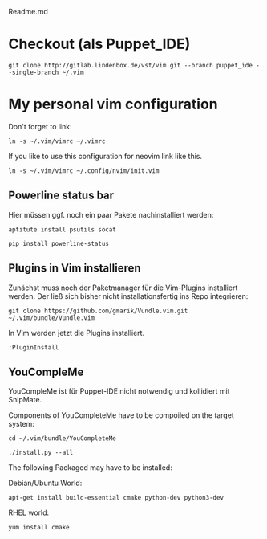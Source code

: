 Readme.md


# Checkout (als Puppet_IDE)

`git clone http://gitlab.lindenbox.de/vst/vim.git --branch puppet_ide --single-branch ~/.vim`



# My personal vim configuration

Don't forget to link:

`ln -s ~/.vim/vimrc ~/.vimrc`

If you like to use this configuration for neovim link like this.

`ln -s ~/.vim/vimrc ~/.config/nvim/init.vim`


## Powerline status bar

Hier müssen ggf. noch ein paar Pakete nachinstalliert werden:

`aptitute install psutils socat`

`pip install powerline-status`

## Plugins in Vim installieren

Zunächst muss noch der Paketmanager für die Vim-Plugins installiert werden. Der ließ sich bisher nicht installationsfertig ins Repo integrieren:

`git clone https://github.com/gmarik/Vundle.vim.git ~/.vim/bundle/Vundle.vim`

In Vim werden jetzt die Plugins installiert.

`:PluginInstall`


## YouCompleMe 

YouCompleMe ist für Puppet-IDE nicht notwendig und kollidiert mit SnipMate.

Components of YouCompleteMe have to be compoiled on the target system:

`cd ~/.vim/bundle/YouCompleteMe`

`./install.py --all`

The following Packaged may have to be installed:


Debian/Ubuntu World:

`apt-get install build-essential cmake python-dev python3-dev`


RHEL world:

`yum install cmake`